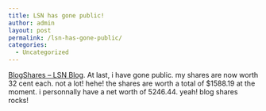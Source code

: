 ```yaml
---
title: LSN has gone public!
author: admin
layout: post
permalink: /lsn-has-gone-public/
categories:
  - Uncategorized
---
```

[BlogShares &#8211; LSN Blog][1]. At last, i have gone public. my shares are now worth 32 cent each. not a lot! hehe! the shares are worth a total of $1588.19 at the moment. i personnally have a net worth of 5246.44. yeah! blog shares rocks!

 [1]: http://blogshares.com/blogs.php?blog=http%3A%2F%2Fwww.lotas-smartman.net%2Fblog "BlogShares - LSN Blog"